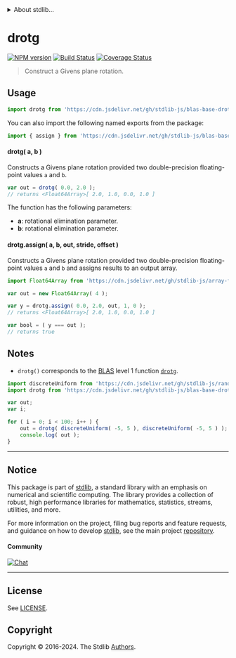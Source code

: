 <!--

@license Apache-2.0

Copyright (c) 2023 The Stdlib Authors.

Licensed under the Apache License, Version 2.0 (the "License");
you may not use this file except in compliance with the License.
You may obtain a copy of the License at

   http://www.apache.org/licenses/LICENSE-2.0

Unless required by applicable law or agreed to in writing, software
distributed under the License is distributed on an "AS IS" BASIS,
WITHOUT WARRANTIES OR CONDITIONS OF ANY KIND, either express or implied.
See the License for the specific language governing permissions and
limitations under the License.

-->


<details>
  <summary>
    About stdlib...
  </summary>
  <p>We believe in a future in which the web is a preferred environment for numerical computation. To help realize this future, we've built stdlib. stdlib is a standard library, with an emphasis on numerical and scientific computation, written in JavaScript (and C) for execution in browsers and in Node.js.</p>
  <p>The library is fully decomposable, being architected in such a way that you can swap out and mix and match APIs and functionality to cater to your exact preferences and use cases.</p>
  <p>When you use stdlib, you can be absolutely certain that you are using the most thorough, rigorous, well-written, studied, documented, tested, measured, and high-quality code out there.</p>
  <p>To join us in bringing numerical computing to the web, get started by checking us out on <a href="https://github.com/stdlib-js/stdlib">GitHub</a>, and please consider <a href="https://opencollective.com/stdlib">financially supporting stdlib</a>. We greatly appreciate your continued support!</p>
</details>

# drotg

[![NPM version][npm-image]][npm-url] [![Build Status][test-image]][test-url] [![Coverage Status][coverage-image]][coverage-url] <!-- [![dependencies][dependencies-image]][dependencies-url] -->

> Construct a Givens plane rotation.



<section class="usage">

## Usage

```javascript
import drotg from 'https://cdn.jsdelivr.net/gh/stdlib-js/blas-base-drotg@v0.2.0-esm/index.mjs';
```

You can also import the following named exports from the package:

```javascript
import { assign } from 'https://cdn.jsdelivr.net/gh/stdlib-js/blas-base-drotg@v0.2.0-esm/index.mjs';
```

#### drotg( a, b )

Constructs a Givens plane rotation provided two double-precision floating-point values `a` and `b`.

```javascript
var out = drotg( 0.0, 2.0 );
// returns <Float64Array>[ 2.0, 1.0, 0.0, 1.0 ]
```

The function has the following parameters:

-   **a**: rotational elimination parameter.
-   **b**: rotational elimination parameter.

#### drotg.assign( a, b, out, stride, offset )

Constructs a Givens plane rotation provided two double-precision floating-point values `a` and `b` and assigns results to an output array.

```javascript
import Float64Array from 'https://cdn.jsdelivr.net/gh/stdlib-js/array-float64@esm/index.mjs';

var out = new Float64Array( 4 );

var y = drotg.assign( 0.0, 2.0, out, 1, 0 );
// returns <Float64Array>[ 2.0, 1.0, 0.0, 1.0 ]

var bool = ( y === out );
// returns true
```

</section>

<!-- /.usage -->

<section class="notes">

## Notes

-   `drotg()` corresponds to the [BLAS][blas] level 1 function [`drotg`][drotg].

</section>

<!-- /.notes -->

<section class="examples">

```javascript
import discreteUniform from 'https://cdn.jsdelivr.net/gh/stdlib-js/random-base-discrete-uniform@esm/index.mjs';
import drotg from 'https://cdn.jsdelivr.net/gh/stdlib-js/blas-base-drotg@v0.2.0-esm/index.mjs';

var out;
var i;

for ( i = 0; i < 100; i++ ) {
    out = drotg( discreteUniform( -5, 5 ), discreteUniform( -5, 5 ) );
    console.log( out );
}
```

</section>

<!-- /.examples -->

<!-- Section for related `stdlib` packages. Do not manually edit this section, as it is automatically populated. -->

<section class="related">

</section>

<!-- /.related -->

<!-- Section for all links. Make sure to keep an empty line after the `section` element and another before the `/section` close. -->


<section class="main-repo" >

* * *

## Notice

This package is part of [stdlib][stdlib], a standard library with an emphasis on numerical and scientific computing. The library provides a collection of robust, high performance libraries for mathematics, statistics, streams, utilities, and more.

For more information on the project, filing bug reports and feature requests, and guidance on how to develop [stdlib][stdlib], see the main project [repository][stdlib].

#### Community

[![Chat][chat-image]][chat-url]

---

## License

See [LICENSE][stdlib-license].


## Copyright

Copyright &copy; 2016-2024. The Stdlib [Authors][stdlib-authors].

</section>

<!-- /.stdlib -->

<!-- Section for all links. Make sure to keep an empty line after the `section` element and another before the `/section` close. -->

<section class="links">

[npm-image]: http://img.shields.io/npm/v/@stdlib/blas-base-drotg.svg
[npm-url]: https://npmjs.org/package/@stdlib/blas-base-drotg

[test-image]: https://github.com/stdlib-js/blas-base-drotg/actions/workflows/test.yml/badge.svg?branch=v0.2.0
[test-url]: https://github.com/stdlib-js/blas-base-drotg/actions/workflows/test.yml?query=branch:v0.2.0

[coverage-image]: https://img.shields.io/codecov/c/github/stdlib-js/blas-base-drotg/main.svg
[coverage-url]: https://codecov.io/github/stdlib-js/blas-base-drotg?branch=main

<!--

[dependencies-image]: https://img.shields.io/david/stdlib-js/blas-base-drotg.svg
[dependencies-url]: https://david-dm.org/stdlib-js/blas-base-drotg/main

-->

[chat-image]: https://img.shields.io/gitter/room/stdlib-js/stdlib.svg
[chat-url]: https://app.gitter.im/#/room/#stdlib-js_stdlib:gitter.im

[stdlib]: https://github.com/stdlib-js/stdlib

[stdlib-authors]: https://github.com/stdlib-js/stdlib/graphs/contributors

[umd]: https://github.com/umdjs/umd
[es-module]: https://developer.mozilla.org/en-US/docs/Web/JavaScript/Guide/Modules

[deno-url]: https://github.com/stdlib-js/blas-base-drotg/tree/deno
[deno-readme]: https://github.com/stdlib-js/blas-base-drotg/blob/deno/README.md
[umd-url]: https://github.com/stdlib-js/blas-base-drotg/tree/umd
[umd-readme]: https://github.com/stdlib-js/blas-base-drotg/blob/umd/README.md
[esm-url]: https://github.com/stdlib-js/blas-base-drotg/tree/esm
[esm-readme]: https://github.com/stdlib-js/blas-base-drotg/blob/esm/README.md
[branches-url]: https://github.com/stdlib-js/blas-base-drotg/blob/main/branches.md

[stdlib-license]: https://raw.githubusercontent.com/stdlib-js/blas-base-drotg/main/LICENSE

[blas]: http://www.netlib.org/blas

[drotg]: https://netlib.org/lapack/explore-html/df/d28/group__single__blas__level1_gaafa91c51f75df6c3f2182032a221c2db.html

</section>

<!-- /.links -->
